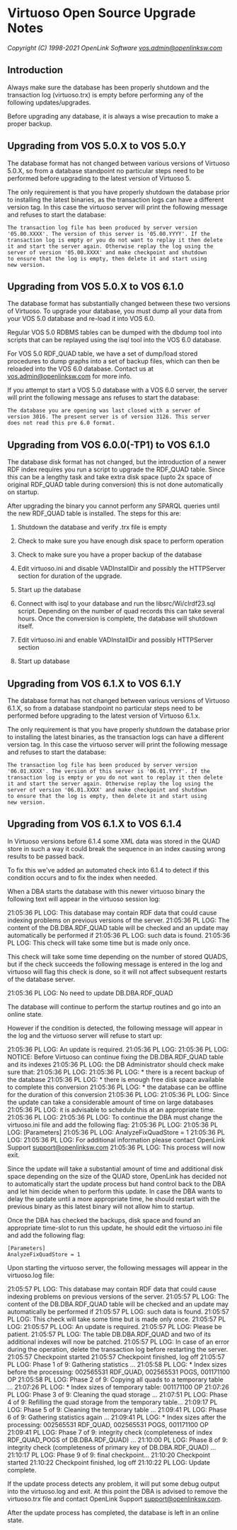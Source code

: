 Virtuoso Open Source Upgrade Notes
==================================

*Copyright (C) 1998-2021 OpenLink Software <vos.admin@openlinksw.com>*

Introduction
------------

Always make  sure the database has been properly shutdown and the
transaction log (virtuoso.trx) is empty before performing any of the
following updates/upgrades.

Before upgrading any database, it is always a wise precaution to make
a proper backup.


Upgrading from VOS 5.0.X to VOS 5.0.Y
-------------------------------------

The database format has not changed between various versions of Virtuoso
5.0.X, so from a database standpoint no particular steps need to be
performed before upgrading to the latest version of Virtuoso 5.

The only requirement is that you have properly shutdown the database
prior to installing the latest binaries, as the transaction logs can
have a different version tag. In this case the virtuoso server will
print the following message and refuses to start the database:

    The transaction log file has been produced by server version
    '05.00.XXXX'. The version of this server is '05.00.YYYY'. If the
    transaction log is empty or you do not want to replay it then delete
    it and start the server again. Otherwise replay the log using the
    server of version '05.00.XXXX' and make checkpoint and shutdown
    to ensure that the log is empty, then delete it and start using
    new version.


Upgrading from VOS 5.0.X to VOS 6.1.0
-------------------------------------

The database format has substantially changed between these two versions
of Virtuoso. To upgrade your database, you must dump all your data from
your VOS 5.0 database and re-load it into VOS 6.0.

Regular VOS 5.0 RDBMS tables can be dumped with the dbdump tool into
scripts that can be replayed using the isql tool into the VOS 6.0
database.

For VOS 5.0 RDF_QUAD table, we have a set of dump/load stored procedures
to dump graphs into a set of backup files, which can then be reloaded
into the VOS 6.0 database. Contact us at <vos.admin@openlinksw.com>
for more info.

If you attempt to start a VOS 5.0 database with a VOS 6.0 server, the 
server will print the following message ans refuses to start the
database:

    The database you are opening was last closed with a server of
    version 3016. The present server is of version 3126. This server
    does not read this pre 6.0 format.



Upgrading from VOS 6.0.0(-TP1) to VOS 6.1.0
-------------------------------------------

The database disk format has not changed, but the introduction of a newer
RDF index requires you run a script to upgrade the RDF_QUAD table. Since
this can be a lengthy task and take extra disk space (upto 2x space of
original RDF_QUAD table during conversion) this is not done automatically
on startup.

After upgrading the binary you cannot perform any SPARQL queries until
the new RDF_QUAD table is installed. The steps for this are:

  1. Shutdown the database and verify .trx file is empty

  2. Check to make sure you have enough disk space to perform operation

  3. Check to make sure you have a proper backup of the database

  4. Edit virtuoso.ini and disable VADInstallDir and possibly the
     HTTPServer section for duration of the upgrade.

  5. Start up the database

  6. Connect with isql to your database and run the libsrc/Wi/clrdf23.sql
     script. Depending on the number of quad records this can take
     several hours. Once the conversion is complete, the database 
     will shutdown itself.

  7. Edit virtuoso.ini and enable VADInstallDir and possibly HTTPServer
     section

  8. Start up database


Upgrading from VOS 6.1.X to VOS 6.1.Y
-------------------------------------

The database format has not changed between various versions of Virtuoso
6.1.X, so from a database standpoint no particular steps need to be
performed before upgrading to the latest version of Virtuoso 6.1.x.

The only requirement is that you have properly shutdown the database
prior to installing the latest binaries, as the transaction logs can
have a different version tag. In this case the virtuoso server will
print the following message and refuses to start the database:

    The transaction log file has been produced by server version
    '06.01.XXXX'. The version of this server is '06.01.YYYY'. If the
    transaction log is empty or you do not want to replay it then delete
    it and start the server again. Otherwise replay the log using the
    server of version '06.01.XXXX' and make checkpoint and shutdown
    to ensure that the log is empty, then delete it and start using
    new version.


Upgrading from VOS 6.1.X to VOS 6.1.4
-------------------------------------

In Virtuoso versions before 6.1.4 some XML data was stored in the
QUAD store in such a way it could break the sequence in an index
causing wrong results to be passed back.

To fix this we've added an automated check into 6.1.4 to detect if
this condition occurs and to fix the index when needed.

When a DBA starts the database with this newer virtuoso binary the
following text will appear in the virtuoso session log:

  21:05:36 PL LOG: This database may contain RDF data that could cause indexing problems on previous versions of the server.
  21:05:36 PL LOG: The content of the DB.DBA.RDF_QUAD table will be checked and an update may automatically be performed if
  21:05:36 PL LOG: such data is found.
  21:05:36 PL LOG: This check will take some time but is made only once.

This check will take some time depending on the number of stored
QUADS, but if the check succeeds the following message is entered
in the log and virtuoso will flag this check is done, so it will
not affect subsequent restarts of the database server. 

  21:05:36 PL LOG: No need to update DB.DBA.RDF_QUAD

The database will continue to perform the startup routines and go
into an online state.


However if the condition is detected, the following message will
appear in the log and the virtuoso server will refuse to start up:

  21:05:36 PL LOG: An update is required.
  21:05:36 PL LOG:
  21:05:36 PL LOG: NOTICE: Before Virtuoso can continue fixing the DB.DBA.RDF_QUAD table and its indexes
  21:05:36 PL LOG:         the DB Administrator should check make sure that:
  21:05:36 PL LOG:
  21:05:36 PL LOG:          * there is a recent backup of the database
  21:05:36 PL LOG:          * there is enough free disk space available to complete this conversion
  21:05:36 PL LOG:          * the database can be offline for the duration of this conversion
  21:05:36 PL LOG:
  21:05:36 PL LOG:         Since the update can take a considerable amount of time on large databases
  21:05:36 PL LOG:         it is advisable to schedule this at an appropriate time.
  21:05:36 PL LOG:
  21:05:36 PL LOG: To continue the DBA must change the virtuoso.ini file and add the following flag:
  21:05:36 PL LOG:
  21:05:36 PL LOG:     [Parameters]
  21:05:36 PL LOG:     AnalyzeFixQuadStore = 1
  21:05:36 PL LOG:
  21:05:36 PL LOG: For additional information please contact OpenLink Support <support@openlinksw.com>
  21:05:36 PL LOG: This process will now exit.

Since the update will take a substantial amount of time and additional
disk space depending on the size of the QUAD store, OpenLink has
decided not to automatically start the update process but hand
control back to the DBA and let him decide when to perform this
update. In case the DBA wants to delay the update until a more
appropriate time, he should restart with the previous binary as
this latest binary will not allow him to startup.

Once the DBA has checked the backups, disk space and found an
appropriate time-slot to run this update, he should edit the
virtuoso.ini file and add the following flag:

	[Parameters]
	AnalyzeFixQuadStore = 1



Upon starting the virtuoso server, the following messages will appear in the virtuoso.log file:

  21:05:57 PL LOG: This database may contain RDF data that could cause indexing problems on previous versions of the server.
  21:05:57 PL LOG: The content of the DB.DBA.RDF_QUAD table will be checked and an update may automatically be performed if
  21:05:57 PL LOG: such data is found.
  21:05:57 PL LOG: This check will take some time but is made only once.
  21:05:57 PL LOG:
  21:05:57 PL LOG: An update is required.
  21:05:57 PL LOG: Please be patient.
  21:05:57 PL LOG: The table DB.DBA.RDF_QUAD and two of its additional indexes will now be patched.
  21:05:57 PL LOG: In case of an error during the operation, delete the transaction log before restarting the server.
  21:05:57 Checkpoint started
  21:05:57 Checkpoint finished, log off
  21:05:57 PL LOG: Phase 1 of 9: Gathering statistics ...
  21:05:58 PL LOG:  * Index sizes before the processing: 002565531 RDF_QUAD, 002565531 POGS, 001171100 OP
  21:05:58 PL LOG: Phase 2 of 9: Copying all quads to a temporary table ...
  21:07:26 PL LOG: * Index sizes of temporary table: 001171100 OP
  21:07:26 PL LOG: Phase 3 of 9: Cleaning the quad storage ...
  21:07:51 PL LOG: Phase 4 of 9: Refilling the quad storage from the temporary table...
  21:09:17 PL LOG: Phase 5 of 9: Cleaning the temporary table ...
  21:09:41 PL LOG: Phase 6 of 9: Gathering statistics again ...
  21:09:41 PL LOG: * Index sizes after the processing: 002565531 RDF_QUAD, 002565531 POGS, 001171100 OP
  21:09:41 PL LOG: Phase 7 of 9: integrity check (completeness of index RDF_QUAD_POGS of DB.DBA.RDF_QUAD) ...
  21:10:00 PL LOG: Phase 8 of 9: integrity check (completeness of primary key of DB.DBA.RDF_QUAD) ...
  21:10:17 PL LOG: Phase 9 of 9: final checkpoint...
  21:10:20 Checkpoint started
  21:10:22 Checkpoint finished, log off
  21:10:22 PL LOG: Update complete.

If the update process detects any problem, it will put some debug
output into the virtuoso.log and exit. At this point the DBA is
advised to remove the virtuoso.trx file and contact OpenLink Support
<support@openlinksw.com>.

After the update process has completed, the database is left in an online state.
